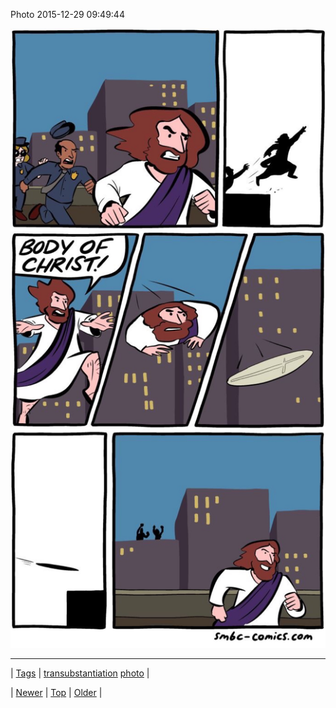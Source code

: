 <!--
title: Photo 2015-12-29 09
date: 2020-06-28T15:27:00.105Z
tags: transubstantiation, photo
-->


Photo 2015-12-29 09:49:44

![](136176492104-0.jpg)

<!--BOTTOM-POST-NAVIGATION-->
---

| [Tags](tags.md) | [transubstantiation](tag-transubstantiation.md) [photo](tag-photo.md) |

| [Newer](136152811024.md) | [Top](index.md) | [Older](136250691059.md) |